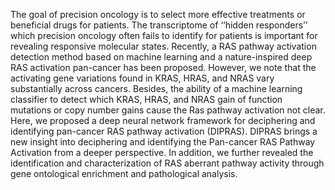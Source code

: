 The goal of precision oncology is to select more effective treatments or beneficial drugs for patients. The transcriptome of ‘‘hidden responders’’ which precision oncology often fails to identify for patients is important for revealing responsive molecular states. Recently, a RAS pathway activation detection method based on machine learning and a nature-inspired deep RAS activation pan-cancer has been proposed. However, we note that the activating gene variations found in KRAS, HRAS, and NRAS vary substantially across cancers. Besides, the ability of a machine learning classifier to detect which KRAS, HRAS, and NRAS gain of function mutations or copy number gains cause the Ras pathway activation not clear. Here, we proposed a deep neural network framework for deciphering and identifying pan-cancer RAS pathway activation (DIPRAS). DIPRAS brings a new insight into deciphering and identifying the Pan-cancer RAS Pathway Activation from a deeper perspective. In addition, we further revealed the identification and characterization of RAS aberrant pathway activity through gene ontological enrichment and pathological analysis.
